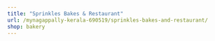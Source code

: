 ```yaml
---
title: "Sprinkles Bakes & Restaurant"
url: /mynagappally-kerala-690519/sprinkles-bakes-and-restaurant/
shop: bakery
---
```

